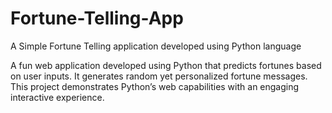 # Fortune-Telling-App
A Simple Fortune Telling application developed using Python language

A fun web application developed using Python that predicts fortunes based on user inputs.
It generates random yet personalized fortune messages.
This project demonstrates Python’s web capabilities with an engaging interactive experience.
